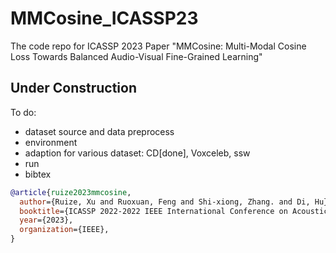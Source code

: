 # MMCosine_ICASSP23
 The code repo for ICASSP 2023 Paper "MMCosine: Multi-Modal Cosine Loss Towards Balanced Audio-Visual Fine-Grained Learning"

## Under Construction

To do:
- dataset source and data preprocess
- environment
- adaption for various dataset: CD[done], Voxceleb, ssw
- run 
- bibtex

```BibTeX
@article{ruize2023mmcosine,
  author={Ruize, Xu and Ruoxuan, Feng and Shi-xiong, Zhang. and Di, Hu},
  booktitle={ICASSP 2022-2022 IEEE International Conference on Acoustics, Speech and Signal Processing (ICASSP)},
  year={2023},
  organization={IEEE},
}
```